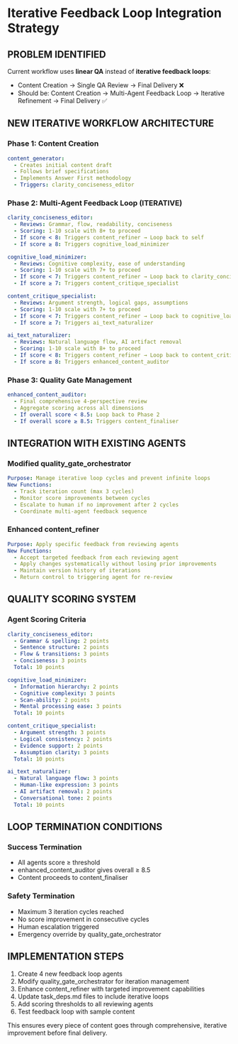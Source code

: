 # Iterative Feedback Loop Integration Strategy

## PROBLEM IDENTIFIED
Current workflow uses **linear QA** instead of **iterative feedback loops**:
- Content Creation → Single QA Review → Final Delivery ❌
- Should be: Content Creation → Multi-Agent Feedback Loop → Iterative Refinement → Final Delivery ✅

## NEW ITERATIVE WORKFLOW ARCHITECTURE

### Phase 1: Content Creation
```yaml
content_generator:
  - Creates initial content draft
  - Follows brief specifications
  - Implements Answer First methodology
  - Triggers: clarity_conciseness_editor
```

### Phase 2: Multi-Agent Feedback Loop (ITERATIVE)
```yaml
clarity_conciseness_editor:
  - Reviews: Grammar, flow, readability, conciseness
  - Scoring: 1-10 scale with 8+ to proceed
  - If score < 8: Triggers content_refiner → Loop back to self
  - If score ≥ 8: Triggers cognitive_load_minimizer

cognitive_load_minimizer:
  - Reviews: Cognitive complexity, ease of understanding
  - Scoring: 1-10 scale with 7+ to proceed  
  - If score < 7: Triggers content_refiner → Loop back to clarity_conciseness_editor
  - If score ≥ 7: Triggers content_critique_specialist

content_critique_specialist:
  - Reviews: Argument strength, logical gaps, assumptions
  - Scoring: 1-10 scale with 7+ to proceed
  - If score < 7: Triggers content_refiner → Loop back to cognitive_load_minimizer
  - If score ≥ 7: Triggers ai_text_naturalizer

ai_text_naturalizer:
  - Reviews: Natural language flow, AI artifact removal
  - Scoring: 1-10 scale with 8+ to proceed
  - If score < 8: Triggers content_refiner → Loop back to content_critique_specialist
  - If score ≥ 8: Triggers enhanced_content_auditor
```

### Phase 3: Quality Gate Management
```yaml
enhanced_content_auditor:
  - Final comprehensive 4-perspective review
  - Aggregate scoring across all dimensions
  - If overall score < 8.5: Loop back to Phase 2
  - If overall score ≥ 8.5: Triggers content_finaliser
```

## INTEGRATION WITH EXISTING AGENTS

### Modified quality_gate_orchestrator
```yaml
Purpose: Manage iterative loop cycles and prevent infinite loops
New Functions:
  - Track iteration count (max 3 cycles)
  - Monitor score improvements between cycles
  - Escalate to human if no improvement after 2 cycles
  - Coordinate multi-agent feedback sequence
```

### Enhanced content_refiner
```yaml
Purpose: Apply specific feedback from reviewing agents
New Functions:
  - Accept targeted feedback from each reviewing agent
  - Apply changes systematically without losing prior improvements
  - Maintain version history of iterations
  - Return control to triggering agent for re-review
```

## QUALITY SCORING SYSTEM

### Agent Scoring Criteria
```yaml
clarity_conciseness_editor:
  - Grammar & spelling: 2 points
  - Sentence structure: 2 points  
  - Flow & transitions: 3 points
  - Conciseness: 3 points
  Total: 10 points

cognitive_load_minimizer:
  - Information hierarchy: 2 points
  - Cognitive complexity: 3 points
  - Scan-ability: 2 points
  - Mental processing ease: 3 points
  Total: 10 points

content_critique_specialist:
  - Argument strength: 3 points
  - Logical consistency: 2 points
  - Evidence support: 2 points
  - Assumption clarity: 3 points
  Total: 10 points

ai_text_naturalizer:
  - Natural language flow: 3 points
  - Human-like expression: 3 points
  - AI artifact removal: 2 points
  - Conversational tone: 2 points
  Total: 10 points
```

## LOOP TERMINATION CONDITIONS

### Success Termination
- All agents score ≥ threshold
- enhanced_content_auditor gives overall ≥ 8.5
- Content proceeds to content_finaliser

### Safety Termination
- Maximum 3 iteration cycles reached
- No score improvement in consecutive cycles
- Human escalation triggered
- Emergency override by quality_gate_orchestrator

## IMPLEMENTATION STEPS

1. Create 4 new feedback loop agents
2. Modify quality_gate_orchestrator for iteration management  
3. Enhance content_refiner with targeted improvement capabilities
4. Update task_deps.md files to include iterative loops
5. Add scoring thresholds to all reviewing agents
6. Test feedback loop with sample content

This ensures every piece of content goes through comprehensive, iterative improvement before final delivery.